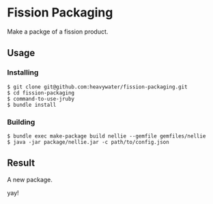 # Fission Packaging

Make a packge of a fission product.

## Usage

### Installing

```
$ git clone git@github.com:heavywater/fission-packaging.git
$ cd fission-packaging
$ command-to-use-jruby
$ bundle install
```

### Building

```
$ bundle exec make-package build nellie --gemfile gemfiles/nellie
$ java -jar package/nellie.jar -c path/to/config.json
```

## Result

A new package.

yay!